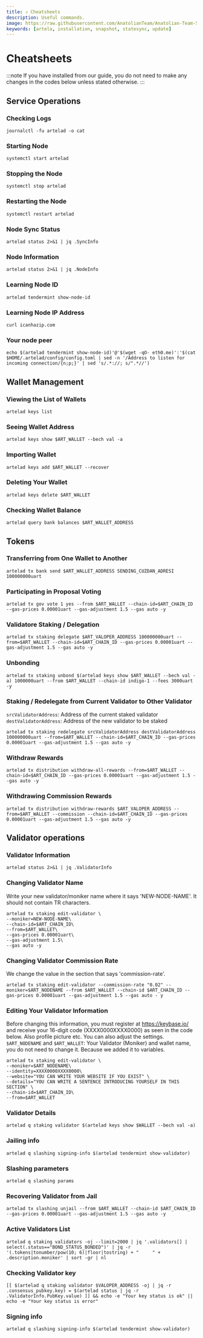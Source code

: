 ```yaml
---
title: ⤴️ Cheatsheets
description: Useful commands.
image: https://raw.githubusercontent.com/AnatolianTeam/Anatolian-Team-Services/main/docs/Testnet/Cosmos-Ecosystem/artela/img/Artela-Service-Cover.jpg
keywords: [artela, installation, snapshot, statesync, update]
---
```


# Cheatsheets 
:::note
If you have installed from our guide, you do not need to make any changes in the codes below unless stated otherwise.
:::

## Service Operations

### Checking Logs
```
journalctl -fu artelad -o cat
```

### Starting Node
```
systemctl start artelad
```

### Stopping the Node
```
systemctl stop artelad
```

### Restarting the Node
```
systemctl restart artelad
```

### Node Sync Status
```
artelad status 2>&1 | jq .SyncInfo
```

### Node Information
```
artelad status 2>&1 | jq .NodeInfo
```

### Learning Node ID
```
artelad tendermint show-node-id
```

### Learning Node IP Address
```
curl icanhazip.com
```

### Your node peer
```
echo $(artelad tendermint show-node-id)'@'$(wget -qO- eth0.me)':'$(cat $HOME/.artelad/config/config.toml | sed -n '/Address to listen for incoming connection/{n;p;}' | sed 's/.*://; s/".*//')
```

## Wallet Management

### Viewing the List of Wallets
```
artelad keys list
```

### Seeing Wallet Address
```
artelad keys show $ART_WALLET --bech val -a
```

### Importing Wallet
```
artelad keys add $ART_WALLET --recover
```

### Deleting Your Wallet
```
artelad keys delete $ART_WALLET
```

### Checking Wallet Balance
```
artelad query bank balances $ART_WALLET_ADDRESS
```

## Tokens

### Transferring from One Wallet to Another
```
artelad tx bank send $ART_WALLET_ADDRESS SENDING_CUZDAN_ADRESI 100000000uart
```

### Participating in Proposal Voting
```
artelad tx gov vote 1 yes --from $ART_WALLET --chain-id=$ART_CHAIN_ID --gas-prices 0.00001uart --gas-adjustment 1.5 --gas auto -y
```

### Validatore Staking / Delegation
```
artelad tx staking delegate $ART_VALOPER_ADDRESS 100000000uart --from=$ART_WALLET --chain-id=$ART_CHAIN_ID --gas-prices 0.00001uart --gas-adjustment 1.5 --gas auto -y
```
### Unbonding
```
artelad tx staking unbond $(artelad keys show $ART_WALLET --bech val -a) 1000000uart --from $ART_WALLET --chain-id indigo-1 --fees 3000uart -y
```

### Staking / Redelegate from Current Validator to Other Validator
`srcValidatorAddress`: Address of the current staked validator
`destValidatorAddress`: Address of the new validator to be staked
```
artelad tx staking redelegate srcValidatorAddress destValidatorAddress 100000000uart --from=$ART_WALLET --chain-id=$ART_CHAIN_ID --gas-prices 0.00001uart --gas-adjustment 1.5 --gas auto -y
```

### Withdraw Rewards
```
artelad tx distribution withdraw-all-rewards --from=$ART_WALLET --chain-id=$ART_CHAIN_ID --gas-prices 0.00001uart --gas-adjustment 1.5 --gas auto -y
```

### Withdrawing Commission Rewards

```
artelad tx distribution withdraw-rewards $ART_VALOPER_ADDRESS --from=$ART_WALLET --commission --chain-id=$ART_CHAIN_ID --gas-prices 0.00001uart --gas-adjustment 1.5 --gas auto -y
```

## Validator operations

### Validator Information
```
artelad status 2>&1 | jq .ValidatorInfo
```

### Changing Validator Name
Write your new validator/moniker name where it says 'NEW-NODE-NAME'. It should not contain TR characters.
```
artelad tx staking edit-validator \
--moniker=NEW-NODE-NAME\
--chain-id=$ART_CHAIN_ID\
--from=$ART_WALLET\
--gas-prices 0.00001uart\
--gas-adjustment 1.5\
--gas auto -y
```

### Changing Validator Commission Rate
We change the value in the section that says 'commission-rate'.
```
artelad tx staking edit-validator --commission-rate "0.02" --moniker=$ART_NODENAME --from $ART_WALLET --chain-id $ART_CHAIN_ID --gas-prices 0.00001uart --gas-adjustment 1.5 --gas auto - y
```

### Editing Your Validator Information
Before changing this information, you must register at https://keybase.io/ and receive your 16-digit code (XXXX0000XXXX0000) as seen in the code below. Also profile picture etc. You can also adjust the settings.
`$ART_NODENAME` and `$ART_WALLET`: Your Validator (Moniker) and wallet name, you do not need to change it. Because we added it to variables.
```
artelad tx staking edit-validator \
--moniker=$ART_NODENAME\
--identity=XXXX0000XXXX0000\
--website="YOU CAN WRITE YOUR WEBSITE IF YOU EXIST" \
--details="YOU CAN WRITE A SENTENCE INTRODUCING YOURSELF IN THIS SECTION" \
--chain-id=$ART_CHAIN_ID\
--from=$ART_WALLET
```

### Validator Details
```
artelad q staking validator $(artelad keys show $WALLET --bech val -a)
```

### Jailing info
```
artelad q slashing signing-info $(artelad tendermint show-validator)
```

### Slashing parameters
```
artelad q slashing params
```

### Recovering Validator from Jail
```
artelad tx slashing unjail --from $ART_WALLET --chain-id $ART_CHAIN_ID --gas-prices 0.00001uart --gas-adjustment 1.5 --gas auto -y
```

### Active Validators List
```
artelad q staking validators -oj --limit=2000 | jq '.validators[] | select(.status=="BOND_STATUS_BONDED")' | jq -r '(.tokens|tonumber/pow(10; 6)|floor|tostring) + " 	 " + .description.moniker' | sort -gr | nl
```

### Checking Validator key
```
[[ $(artelad q staking validator $VALOPER_ADDRESS -oj | jq -r .consensus_pubkey.key) = $(artelad status | jq -r .ValidatorInfo.PubKey.value) ]] && echo -e "Your key status is ok" || echo -e "Your key status is error"
```

### Signing info
```
artelad q slashing signing-info $(artelad tendermint show-validator)
```
